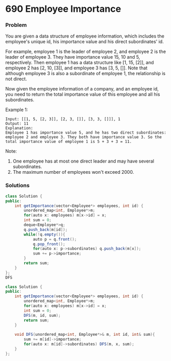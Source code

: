 # 690 Employee Importance

### Problem

You are given a data structure of employee information, which includes the employee's unique id, his importance value and his direct subordinates' id.

For example, employee 1 is the leader of employee 2, and employee 2 is the leader of employee 3. They have importance value 15, 10 and 5, respectively. Then employee 1 has a data structure like \[1, 15, \[2\]\], and employee 2 has \[2, 10, \[3\]\], and employee 3 has \[3, 5, \[\]\]. Note that although employee 3 is also a subordinate of employee 1, the relationship is not direct.

Now given the employee information of a company, and an employee id, you need to return the total importance value of this employee and all his subordinates.

Example 1:

```
Input: [[1, 5, [2, 3]], [2, 3, []], [3, 3, []]], 1
Output: 11
Explanation:
Employee 1 has importance value 5, and he has two direct subordinates: employee 2 and employee 3. They both have importance value 3. So the total importance value of employee 1 is 5 + 3 + 3 = 11.
```

Note:  
1. One employee has at most one direct leader and may have several subordinates.  
2. The maximum number of employees won't exceed 2000.

### Solutions

```java
class Solution {
public:
    int getImportance(vector<Employee*> employees, int id) {
        unordered_map<int, Employee*>m;
        for(auto x: employees) m[x->id] = x;
        int sum = 0;
        deque<Employee*>q;
        q.push_back(m[id]);
        while(!q.empty()){
            auto p = q.front();
            q.pop_front();
            for(auto x: p->subordinates) q.push_back(m[x]);
            sum += p->importance;
        }
        return sum;
    }
};
DFS

class Solution {
public:
    int getImportance(vector<Employee*> employees, int id) {
        unordered_map<int, Employee*>m;
        for(auto x: employees) m[x->id] = x;
        int sum = 0;
        DFS(m, id, sum);
        return sum;
    }
    
    void DFS(unordered_map<int, Employee*>& m, int id, int& sum){
        sum += m[id]->importance;
        for(auto x: m[id]->subordinates) DFS(m, x, sum);
    }
};
```




